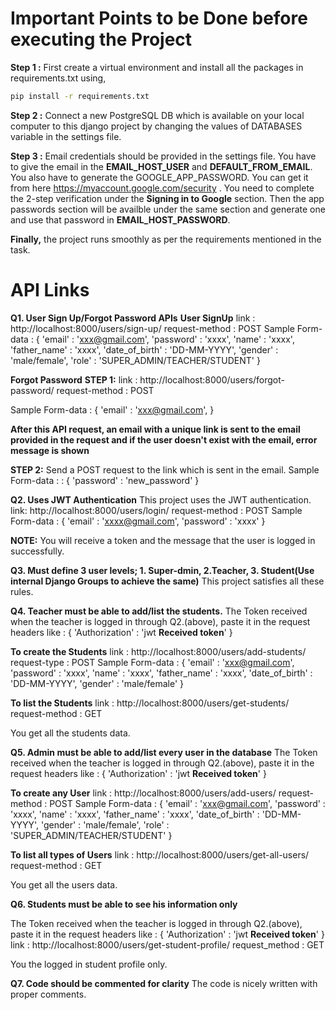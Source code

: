 # Important Points to be Done before executing the Project

__Step 1 :__ First create  a virtual environment and install all the packages
in requirements.txt using, 
```bash
pip install -r requirements.txt
```

__Step 2 :__ Connect a new PostgreSQL DB which is available on your local computer to this django project by changing the values of DATABASES variable in the settings file.

__Step 3 :__ Email credentials should be provided in the settings file. You have to give the email in the __EMAIL_HOST_USER__ and __DEFAULT_FROM_EMAIL__. You also have to generate the GOOGLE_APP_PASSWORD. You can get it from here
https://myaccount.google.com/security . You need to complete the 
2-step verification under the __Signing in to Google__ section. Then the app 
passwords section will be availble under the same section and generate one and use that password in __EMAIL_HOST_PASSWORD__.

__Finally,__ the project runs smoothly as per the requirements mentioned in the task.

# API Links

__Q1. User Sign Up/Forgot Password APIs__
__User SignUp__
link : http://localhost:8000/users/sign-up/
request-method : POST 
Sample Form-data :
{
    'email'         : 'xxx@gmail.com',
    'password'      : 'xxxx',
    'name'          : 'xxxx',
    'father_name'   : 'xxxx',
    'date_of_birth' : 'DD-MM-YYYY',
    'gender'        : 'male/female',
    'role'          : 'SUPER_ADMIN/TEACHER/STUDENT'
}

__Forgot Password__
__STEP 1:__ 
link : http://localhost:8000/users/forgot-password/
request-method : POST

Sample Form-data :
{
    'email'         : 'xxx@gmail.com',
}

__After this API request, an email with a unique link is sent to the email provided in the request and if the user doesn't exist with the email, error message is shown__

__STEP 2:__
Send a POST request to the link which is sent in the email.
Sample Form-data : :
{
    'password' : 'new_password'
}

__Q2. Uses JWT Authentication__
This project uses the JWT authentication.
link: http://localhost:8000/users/login/
request-method : POST
Sample Form-data :
{
    'email'    : 'xxxx@gmail.com',
    'password' : 'xxxx'
}

__NOTE:__ You will receive a token and the message that the user is logged in successfully.


__Q3. Must define 3 user levels; 1. Super-dmin, 2.Teacher, 3. Student(Use internal Django Groups to achieve the same)__
This project satisfies all these rules.


__Q4. Teacher must be able to add/list the students.__
The Token received when the teacher is logged in through Q2.(above), paste it in the request headers like :
{ 
    'Authorization' : 'jwt __Received token__'
}

__To create the Students__
link : http://localhost:8000/users/add-students/
request-type : POST
Sample Form-data :
{
    'email'         : 'xxx@gmail.com',
    'password'      : 'xxxx',
    'name'          : 'xxxx',
    'father_name'   : 'xxxx',
    'date_of_birth' : 'DD-MM-YYYY',
    'gender'        : 'male/female'
}

__To list the Students__
link : http://localhost:8000/users/get-students/
request-method : GET

You get all the students data.

__Q5. Admin must be able to add/list every user in the database__
The Token received when the teacher is logged in through Q2.(above), paste it in the request headers like :
{ 
    'Authorization' : 'jwt __Received token__'
}

__To create any User__
link : http://localhost:8000/users/add-users/
request-method : POST
Sample Form-data :
{
    'email'         : 'xxx@gmail.com',
    'password'      : 'xxxx',
    'name'          : 'xxxx',
    'father_name'   : 'xxxx',
    'date_of_birth' : 'DD-MM-YYYY',
    'gender'        : 'male/female',
    'role'          : 'SUPER_ADMIN/TEACHER/STUDENT'
}

__To list all types of Users__
link : http://localhost:8000/users/get-all-users/
request-method : GET

You get all the users data.


__Q6. Students must be able to see his information only__

The Token received when the teacher is logged in through Q2.(above), paste it in the request headers like :
{ 
    'Authorization' : 'jwt __Received token__'
}
link : http://localhost:8000/users/get-student-profile/
request_method : GET

You the logged in student profile only.

__Q7. Code should be commented for clarity__
The code is nicely written with proper comments.